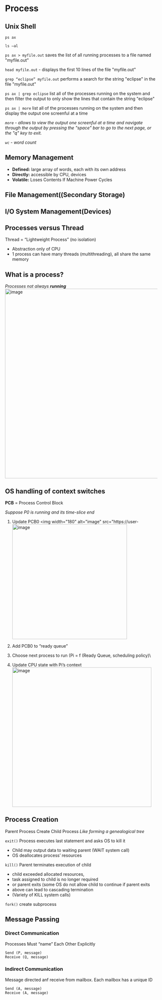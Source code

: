# Process
## Unix Shell

```ps ax```

```ls –al```

```ps ax > myfile.out```
saves the list of all running processes to a file named "myfile.out"

```head myfile.out```  - displays the first 10 lines of the file "myfile.out"

```grep “eclipse” myfile.out``` performs a search for the string "eclipse" in the file "myfile.out"

```ps ax | grep eclipse``` list all of the processes running on the system and then filter the output to only show the lines that contain the string "eclipse"

```ps ax | more``` list all of the processes running on the system and then display the output one screenful at a time

*```more``` - allows to view the output one screenful at a time and navigate through the output by pressing the "space" bar to go to the next page, or the "q" key to exit.*

*```wc``` - word count*

## Memory Management
- **Defined:** large array of words, each with its own address
- **Directly:** accessible by CPU, devices
- **Volatile:** Loses Contents If Machine Power Cycles 

## File Management((Secondary Storage)

## I/O System Management(Devices)

## Processes versus Thread
Thread = “Lightweight Process” (no isolation)
- Abstraction only of CPU
- 1 process can have many threads (multithreading), all share the same memory

## What is a process?
*Processes not always **running***
<img width="625" alt="image" src="https://user-images.githubusercontent.com/74788199/216158076-31f7e243-c3d0-4328-9024-4a1c15274caf.png">

## OS handling of context switches
**PCB** = Process Control Block

*Suppose P0 is running and its time-slice end*
1. Update PCB0 <img width="180" alt="image" src="https://user-<img width="379" alt="image" src="https://user-images.githubusercontent.com/74788199/216159017-50727aeb-318d-44d4-bcf2-a900e063110f.png">

2. Add PCB0 to “ready queue”
3. Choose next process to run (Pi = f (Ready Queue, scheduling policy)\
4. Update CPU state with Pi’s context <img width="460" alt="image" src="https://user-images.githubusercontent.com/74788199/216158849-2206ac39-502d-4800-9b57-8c2cfa2209aa.png">

## Process Creation
Parent Process Create Child Process
*Like forming a genealogical tree*

```exit()```
Process executes last statement and asks OS to kill it
- Child may output data to waiting parent (WAIT system call)
- OS deallocates process’ resources

```kill()```
Parent terminates execution of child
- child exceeded allocated resources,
- task assigned to child is no longer required
- or parent exits (some OS do not allow child to continue if parent exits
- above can lead to cascading termination
- (Variety of KILL system calls)

```fork()``` create subprocess

## Message Passing
### Direct Communication
Processes Must “name” Each Other Explicitly
```
Send (P, message)
Receive (Q, message)
```

### Indirect Communication
Message directed anf receive from mailbox. 
Each mailbox has a unique ID
```
Send (A, message)
Receive (A, message)
```







